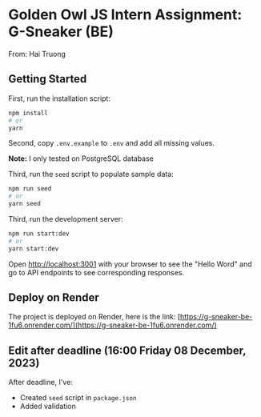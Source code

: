 # Golden Owl JS Intern Assignment: G-Sneaker (BE)
From: Hai Truong

## Getting Started

First, run the installation script:
```bash
npm install
# or
yarn
```

Second, copy `.env.example` to `.env` and add all missing values.

**Note:** I only tested on PostgreSQL database

Third, run the `seed` script to populate sample data:

```bash
npm run seed
# or
yarn seed
```

Third, run the development server:

```bash
npm run start:dev
# or
yarn start:dev
```

Open [http://localhost:3001](http://localhost:3001) with your browser to see the "Hello Word" and go to API endpoints to see corresponding responses.

## Deploy on Render

The project is deployed on Render, here is the link: [https://g-sneaker-be-1fu6.onrender.com/](https://g-sneaker-be-1fu6.onrender.com/)

## Edit after deadline (16:00 Friday 08 December, 2023)

After deadline, I've:
- Created `seed` script in `package.json`
- Added validation
